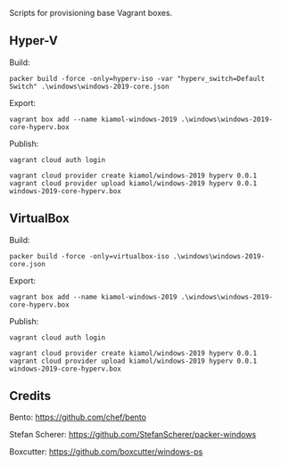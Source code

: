 Scripts for provisioning base Vagrant boxes.

## Hyper-V

Build:

```
packer build -force -only=hyperv-iso -var "hyperv_switch=Default Switch" .\windows\windows-2019-core.json
```

Export:

```
vagrant box add --name kiamol-windows-2019 .\windows\windows-2019-core-hyperv.box
```

Publish:

```
vagrant cloud auth login

vagrant cloud provider create kiamol/windows-2019 hyperv 0.0.1
vagrant cloud provider upload kiamol/windows-2019 hyperv 0.0.1 windows-2019-core-hyperv.box
```

## VirtualBox

Build:

```
packer build -force -only=virtualbox-iso .\windows\windows-2019-core.json
```

Export:

```
vagrant box add --name kiamol-windows-2019 .\windows\windows-2019-core-hyperv.box
```

Publish:

```
vagrant cloud auth login

vagrant cloud provider create kiamol/windows-2019 hyperv 0.0.1
vagrant cloud provider upload kiamol/windows-2019 hyperv 0.0.1 windows-2019-core-hyperv.box
```

## Credits

Bento: https://github.com/chef/bento

Stefan Scherer: https://github.com/StefanScherer/packer-windows

Boxcutter: https://github.com/boxcutter/windows-ps